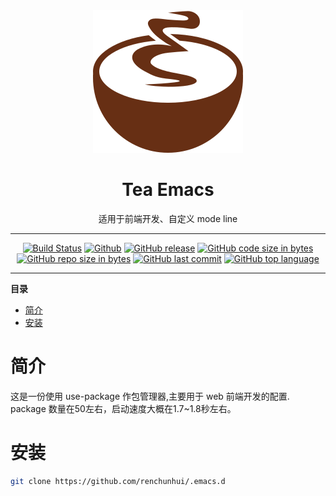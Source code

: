 <div align="center">
    <img src="./assets/logo.svg">
    <h1>Tea Emacs</h1>
    <p>适用于前端开发、自定义 mode line</p>
</div>

- - -

<p align="center">
<a href="https://travis-ci.org/RenChunhui/.emacs.d"><img src="https://travis-ci.org/RenChunhui/.emacs.d.svg?branch=master" alt="Build Status"></a>
<a href="./LICENSE"><img src="https://img.shields.io/github/license/renchunhui/.emacs.d.svg" alt="Github"></a>
<a href="https://github.com/RenChunhui/.emacs.d"><img src="https://img.shields.io/github/release/renchunhui/.emacs.d.svg" alt="GitHub release"></a>
<a href="https://github.com/RenChunhui/.emacs.d"><img src="https://img.shields.io/github/languages/code-size/renchunhui/.emacs.d.svg" alt="GitHub code size in bytes"></a>
<a href="https://github.com/RenChunhui/.emacs.d"><img src="https://img.shields.io/github/repo-size/renchunhui/.emacs.d.svg" alt="GitHub repo size in bytes"></a>
<a href="https://github.com/RenChunhui/.emacs.d"><img src="https://img.shields.io/github/last-commit/renchunhui/.emacs.d.svg" alt="GitHub last commit"></a>
<a href="https://github.com/RenChunhui/.emacs.d"><img src="https://img.shields.io/github/languages/top/renchunhui/.emacs.d.svg" alt="GitHub top language"></a>

</p>

- - -

**目录**
- [简介](#简介)
- [安装](#安装)

# 简介

这是一份使用 use-package 作包管理器,主要用于 web 前端开发的配置. package 数量在50左右，启动速度大概在1.7~1.8秒左右。

# 安装

``` bash
git clone https://github.com/renchunhui/.emacs.d
```